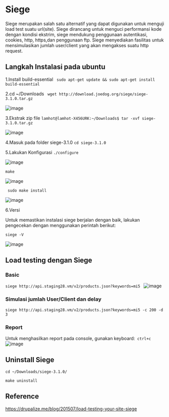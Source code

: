 # Siege
Siege merupakan salah satu alternatif yang dapat digunakan untuk menguji load test suatu url(site).
Siege dirancang untuk menguci performansi kode dengan kondisi ekstrim, siege mendukung penggunaan
autentikasi, cookies, http, https,dan penggunaan ftp. Siege menyediakan fasilitas untuk mensimulasikan
jumlah user/client yang akan mengakses suatu http request.

## Langkah Instalasi pada ubuntu

1.Install build-essential
` sudo apt-get update && sudo apt-get install build-essential`

2.cd ~/Downloads
` wget http://download.joedog.org/siege/siege-3.1.0.tar.gz`

![image](https://cloud.githubusercontent.com/assets/19463315/23456214/102ee220-fea5-11e6-9536-df17e953a97d.png)

3.Ekstrak zip file
`lamhot@lamhot-X456URK:~/Downloads$ tar -xvf siege-3.1.0.tar.gz`

![image](https://cloud.githubusercontent.com/assets/19463315/23456310/8d4ea1a0-fea5-11e6-9dc4-9d4530bb2c49.png)

4.Masuk pada folder siege-3.1.0
`cd siege-3.1.0`

5.Lakukan Konfigurasi
`./configure`

![image](https://cloud.githubusercontent.com/assets/19463315/23456406/dc98fe68-fea5-11e6-995d-c94f38efa770.png)

`make` 

![image](https://cloud.githubusercontent.com/assets/19463315/23456428/fd74b636-fea5-11e6-8de6-292586b519a6.png)

` sudo make install`

![image](https://cloud.githubusercontent.com/assets/19463315/23456461/26019d80-fea6-11e6-9ba7-48549738fe80.png)

6.Versi

Untuk memastikan instalasi siege berjalan dengan baik, lakukan pengecekan dengan menggunakan perintah berikut:

`siege -V`

![image](https://cloud.githubusercontent.com/assets/19463315/23456570/8a585512-fea6-11e6-839e-10508c7e69da.png)
## Load testing dengan Siege
### Basic
`siege http://api.staging28.vm/v2/products.json?keywords=mi5 `
![image](https://cloud.githubusercontent.com/assets/19463315/23457031/8f652e34-fea8-11e6-925d-1b7f4041285b.png)

### Simulasi jumlah User/Client  dan delay
`siege http://api.staging28.vm/v2/products.json?keywords=mi5 -c 200 -d 3`

### Report
Untuk menghasilkan report pada console, gunakan keyboard:` ctrl+c`
![image](https://cloud.githubusercontent.com/assets/19463315/23457103/04d70430-fea9-11e6-826e-19912f821bb2.png)

## Uninstall Siege
`cd ~/Downloads/siege-3.1.0/`

`make uninstall`

## Reference
https://drupalize.me/blog/201507/load-testing-your-site-siege
